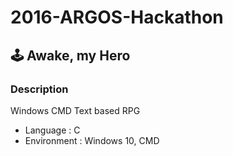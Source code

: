 # 2016-ARGOS-Hackathon
## 🕹 Awake, my Hero

### Description
Windows CMD Text based RPG
+ Language : C
+ Environment : Windows 10, CMD
